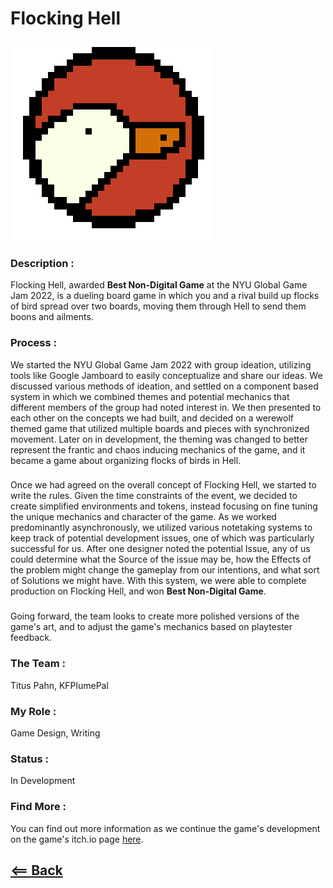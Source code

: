 <h1>Flocking Hell</h1>

<img src="docs/assets/images/Flocking Hell Logo-1.png">

<h3> Description : </h3>

Flocking Hell, awarded **Best Non-Digital Game** at the NYU Global Game Jam 2022, is a dueling board game in which you and a rival build up flocks of bird spread over two boards, moving them through Hell to send them boons and ailments.  

<h3>  </h3>

<h3> Process : </h3>

We started the NYU Global Game Jam 2022 with group ideation, utilizing tools like Google Jamboard to easily conceptualize and share our ideas. We discussed various methods of ideation, and settled on a component based system in which we combined themes and potential mechanics that different members of the group had noted interest in. We then presented to each other on the concepts we had built, and decided on a werewolf themed game that utilized multiple boards and pieces with synchronized movement. Later on in development, the theming was changed to better represent the frantic and chaos inducing mechanics of the game, and it became a game about organizing flocks of birds in Hell. 

<h3> </h3> 

Once we had agreed on the overall concept of Flocking Hell, we started to write the rules. Given the time constraints of the event, we decided to create simplified environments and tokens, instead focusing on fine tuning the unique mechanics and character of the game. As we worked predominantly asynchronously, we utilized various notetaking systems to keep track of potential development issues, one of which was particularly successful for us. After one designer noted the potential Issue, any of us could determine what the Source of the issue may be, how the Effects of the problem might change the gameplay from our intentions, and what sort of Solutions we might have. With this system, we were able to complete production on Flocking Hell, and won **Best Non-Digital Game**. 

<h3>  </h3> 

Going forward, the team looks to create more polished versions of the game's art, and to adjust the game's mechanics based on playtester feedback. 

<h3>  </h3> 

<h3> The Team : </h3> Titus Pahn, KFPlumePal  

<h3>  </h3> 

<h3> My Role : </h3> Game Design, Writing  

<h3>  </h3> 

<h3> Status : </h3> In Development  

<h3>  </h3> 

<h3> Find More : </h3> 

You can find out more information as we continue the game's development on the game's itch.io page [here](https://heliosraapollo.itch.io/flocking-hell?secret=Fl0fKisAXHtmMLYlcXu6GBHopY). 

## [<== Back](https://jackwarshaw.github.io/Jacks-Personal-Work/)
